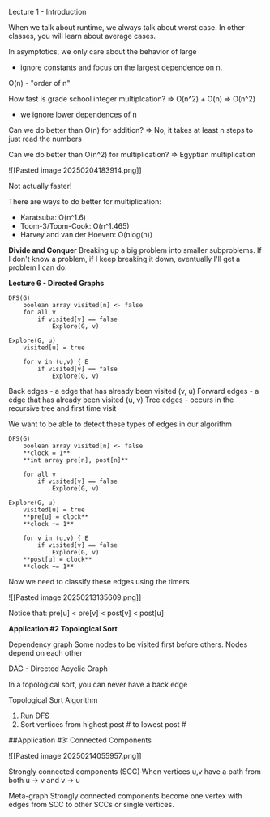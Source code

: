 
Lecture 1 - Introduction

When we talk about runtime, we always talk about worst case. In other classes, you will learn about average cases.

In asymptotics, we only care about the behavior of large 
- ignore constants and focus on the largest dependence on n.

O(n) - "order of n"

How fast is grade school integer multiplcation?
=> O(n^2) + O(n) => O(n^2)
- we ignore lower dependences of n

Can we do better than O(n) for addition?
=> No, it takes at least n steps to just read the numbers

Can we do better than O(n^2) for multiplication?
=> Egyptian multiplication

![[Pasted image 20250204183914.png]]

Not actually faster!

There are ways to do better for multiplication:
- Karatsuba: O(n^1.6)
- Toom-3/Toom-Cook: O(n^1.465)
- Harvey and van der Hoeven: O(nlog(n))


**Divide and Conquer**
Breaking up a big problem into smaller subproblems. If I don't know a problem, if I keep breaking it down, eventually I'll get a problem I can do.

**Lecture 6 - Directed Graphs**

```
DFS(G)
	boolean array visited[n] <- false 
	for all v
		if visited[v] == false
			Explore(G, v)
```
```
Explore(G, u)
	visited[u] = true

	for v in (u,v) { E
		if visited[v] == false
			Explore(G, v)
```

Back edges - a edge that has already been visited (v, u)
Forward edges - a edge that has already been visited (u, v)
Tree edges - occurs in the recursive tree and first time visit

We want to be able to detect these types of edges in our algorithm

```
DFS(G)
	boolean array visited[n] <- false
	**clock = 1**
	**int array pre[n], post[n]** 
	
	for all v
		if visited[v] == false
			Explore(G, v)
```
```
Explore(G, u)
	visited[u] = true
	**pre[u] = clock**
	**clock += 1**

	for v in (u,v) { E
		if visited[v] == false
			Explore(G, v)
	**post[u] = clock**
	**clock += 1**
```

Now we need to classify these edges using the timers

![[Pasted image 20250213135609.png]]

Notice that: pre[u] < pre[v] < post[v] < post[u]

**Application #2 Topological Sort**

Dependency graph
Some nodes to be visited first before others. Nodes depend on each other

DAG - Directed Acyclic Graph

In a topological sort, you can never have a back edge

Topological Sort Algorithm
1. Run DFS
2. Sort vertices from highest post # to lowest post #


##Application #3: Connected Components

![[Pasted image 20250214055957.png]]

Strongly connected components (SCC)
When vertices u,v have a path from both u -> v and v -> u

Meta-graph
Strongly connected components become one vertex with edges from SCC to other SCCs or single vertices.

